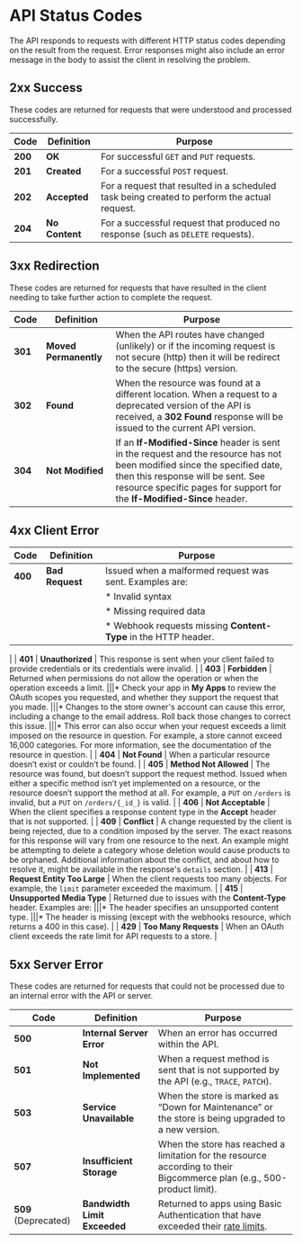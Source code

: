 # <span class="jumptarget"> API Status Codes </span>

The API responds to requests with different HTTP status codes depending on the result from the request. Error responses might also include an error message in the body to assist the client in resolving the problem.

## <span class="jumptarget"> 2xx Success </span>

These codes are returned for requests that were understood and processed successfully.

| Code | Definition | Purpose |
| --- | --- | --- |
| **200** | **OK** | For successful `GET` and `PUT` requests. |
| **201** | **Created** | For a successful `POST` request. |
| **202** | **Accepted** | For a request that resulted in a scheduled task being created to perform the actual request. |
| **204** | **No Content** | For a successful request that produced no response (such as `DELETE` requests). |

## <span class="jumptarget"> 3xx Redirection </span>

These codes are returned for requests that have resulted in the client needing to take further action to complete the request.

| Code | Definition | Purpose |
| --- | --- | --- |
| **301** | **Moved Permanently** | When the API routes have changed (unlikely) or if the incoming request is not secure (http) then it will be redirect to the secure (https) version. |
| **302** | **Found** | When the resource was found at a different location. When a request to a deprecated version of the API is received, a **302 Found** response will be issued to the current API version. |
| **304** | **Not Modified** | If an **If-Modified-Since** header is sent in the request and the resource has not been modified since the specified date, then this response will be sent. See resource specific pages for support for the **If-Modified-Since** header. |

## <span class="jumptarget"> 4xx Client Error </span>

| Code | Definition | Purpose |
| --- | --- | --- |
| **400** | **Bad Request** | Issued when a malformed request was sent. Examples are: |
|||*   Invalid syntax
|||*   Missing required data
|||*   Webhook requests missing **Content-Type** in the HTTP header.
|
| **401** | **Unauthorized** | This response is sent when your client failed to provide credentials or its credentials were invalid. |
| **403** | **Forbidden** | Returned when permissions do not allow the operation or when the operation exceeds a limit.
|||*   Check your app in **My Apps** to review the OAuth scopes you requested, and whether they support the request that you made.
|||*   Changes to the store owner's account can cause this error, including a change to the email address. Roll back those changes to correct this issue.
|||*   This error can also occur when your request exceeds a limit imposed on the resource in question. For example, a store cannot exceed 16,000 categories. For more information, see the documentation of the resource in question.
|
| **404** | **Not Found** | When a particular resource doesn’t exist or couldn’t be found. |
| **405** | **Method Not Allowed** | The resource was found, but doesn’t support the request method. Issued when either a specific method isn’t yet implemented on a resource, or the resource doesn’t support the method at all. For example, a `PUT` on `/orders` is invalid, but a `PUT` on `/orders/{_id_}` is valid. |
| **406** | **Not Acceptable** | When the client specifies a response content type in the **Accept** header that is not supported. |
| **409** | **Conflict** | A change requested by the client is being rejected, due to a condition imposed by the server. The exact reasons for this response will vary from one resource to the next. An example might be attempting to delete a category whose deletion would cause products to be orphaned. Additional information about the conflict, and about how to resolve it, might be available in the response's `details` section. |
| **413** | **Request Entity Too Large** | When the client requests too many objects. For example, the `limit` parameter exceeded the maximum. |
| **415** | **Unsupported Media Type** | Returned due to issues with the **Content-Type** header. Examples are:
|||*   The header specifies an unsupported content type.
|||*   The header is missing (except with the webhooks resource, which returns a 400 in this case).
 |
| **429** | **Too Many Requests** | When an OAuth client exceeds the rate limit for API requests to a store. |

## <span class="jumptarget"> 5xx Server Error </span>

These codes are returned for requests that could not be processed due to an internal error with the API or server.

| Code | Definition | Purpose |
| --- | --- | --- |
| **500** | **Internal Server Error** | When an error has occurred within the API. |
| **501** | **Not Implemented** | When a request method is sent that is not supported by the API (e.g., `TRACE`, `PATCH`). |
| **503** | **Service Unavailable** | When the store is marked as “Down for Maintenance” or the store is being upgraded to a new version. |
| **507** | **Insufficient Storage** | When the store has reached a limitation for the resource according to their Bigcommerce plan (e.g., 500-product limit). |
| **509** (Deprecated) | **Bandwidth Limit Exceeded** | Returned to apps using Basic Authentication that have exceeded their [rate limits](/api/#rate-limits-basic-auth). |

